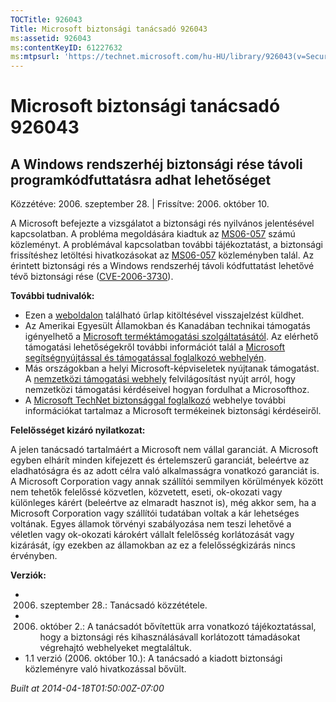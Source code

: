 ```yaml
---
TOCTitle: 926043
Title: Microsoft biztonsági tanácsadó 926043
ms:assetid: 926043
ms:contentKeyID: 61227632
ms:mtpsurl: 'https://technet.microsoft.com/hu-HU/library/926043(v=Security.10)'
---
```




Microsoft biztonsági tanácsadó 926043
=====================================

A Windows rendszerhéj biztonsági rése távoli programkódfuttatásra adhat lehetőséget
-----------------------------------------------------------------------------------

Közzétéve: 2006. szeptember 28. | Frissítve: 2006. október 10.

A Microsoft befejezte a vizsgálatot a biztonsági rés nyilvános jelentésével kapcsolatban. A probléma megoldására kiadtuk az [MS06-057](http://technet.microsoft.com/security/bulletin/ms06-057) számú közleményt. A problémával kapcsolatban további tájékoztatást, a biztonsági frissítéshez letöltési hivatkozásokat az [MS06-057](http://technet.microsoft.com/security/bulletin/ms06-057) közleményben talál. Az érintett biztonsági rés a Windows rendszerhéj távoli kódfuttatást lehetővé tévő biztonsági rése ([CVE-2006-3730](http://www.cve.mitre.org/cgi-bin/cvename.cgi?name=cve-2006-3730)).

**További tudnivalók:**

-   Ezen a [weboldalon](https://support.microsoft.com/common/survey.aspx?scid=sw;en;1257&amp;showpage=1&amp;ws=technet&amp;sd=tech) található űrlap kitöltésével visszajelzést küldhet.
-   Az Amerikai Egyesült Államokban és Kanadában technikai támogatás igényelhető a [Microsoft terméktámogatási szolgáltatásától](http://go.microsoft.com/fwlink/?linkid=21131). Az elérhető támogatási lehetőségekről további információt talál a [Microsoft segítségnyújtással és támogatással foglalkozó webhelyén](http://support.microsoft.com/).
-   Más országokban a helyi Microsoft-képviseletek nyújtanak támogatást. A [nemzetközi támogatási webhely](http://go.microsoft.com/fwlink/?linkid=21155) felvilágosítást nyújt arról, hogy nemzetközi támogatási kérdéseivel hogyan fordulhat a Microsofthoz.
-   A [Microsoft TechNet biztonsággal foglalkozó](http://go.microsoft.com/fwlink/?linkid=21132) webhelye további információkat tartalmaz a Microsoft termékeinek biztonsági kérdéseiről.

**Felelősséget kizáró nyilatkozat:**

A jelen tanácsadó tartalmáért a Microsoft nem vállal garanciát. A Microsoft egyben elhárít minden kifejezett és értelemszerű garanciát, beleértve az eladhatóságra és az adott célra való alkalmasságra vonatkozó garanciát is. A Microsoft Corporation vagy annak szállítói semmilyen körülmények között nem tehetők felelőssé közvetlen, közvetett, eseti, ok-okozati vagy különleges kárért (beleértve az elmaradt hasznot is), még akkor sem, ha a Microsoft Corporation vagy szállítói tudatában voltak a kár lehetséges voltának. Egyes államok törvényi szabályozása nem teszi lehetővé a véletlen vagy ok-okozati károkért vállalt felelősség korlátozását vagy kizárását, így ezekben az államokban az ez a felelősségkizárás nincs érvényben.

**Verziók:**

-   2006. szeptember 28.: Tanácsadó közzététele.
-   2006. október 2.: A tanácsadót bővítettük arra vonatkozó tájékoztatással, hogy a biztonsági rés kihasználásávall korlátozott támadásokat végrehajtó webhelyeket megtaláltuk.
-   1.1 verzió (2006. október 10.): A tanácsadó a kiadott biztonsági közleményre való hivatkozással bővült.

*Built at 2014-04-18T01:50:00Z-07:00*
